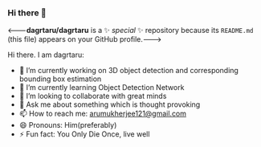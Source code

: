 ### Hi there 👋


<---**dagrtaru/dagrtaru** is a ✨ _special_ ✨ repository because its `README.md` (this file) appears on your GitHub profile.--->

Hi there. I am dagrtaru:

- 🔭 I’m currently working on 3D object detection and corresponding bounding box estimation
- 🌱 I’m currently learning Object Detection Network
- 👯 I’m looking to collaborate with great minds
- 💬 Ask me about something which is thought provoking
- 📫 How to reach me: arumukherjee121@gmail.com
- 😄 Pronouns: Him(preferably)
- ⚡ Fun fact: You Only Die Once, live well

